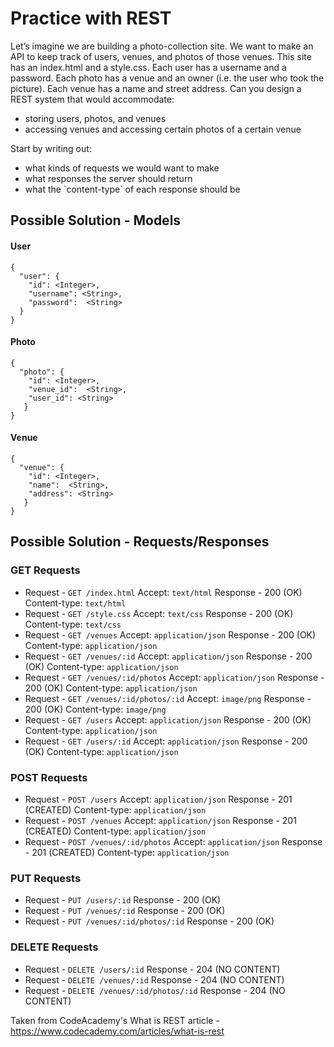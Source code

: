 <h1>Practice with REST</h1>

Let’s imagine we are building a photo-collection site. We want to make an API to keep track of users, venues, and photos of those venues. This site has an index.html and a style.css. Each user has a username and a password. Each photo has a venue and an owner (i.e. the user who took the picture). Each venue has a name and street address. Can you design a REST system that would accommodate:

<ul>
<li>storing users, photos, and venues</li>
<li>accessing venues and accessing certain photos of a certain venue</li>
</ul>

Start by writing out:

<ul>
<li>what kinds of requests we would want to make</li>
<li>what responses the server should return</li>
<li>what the `content-type` of each response should be</li>
</ul>

<h2>Possible Solution - Models</h2>

<h4>User</h4>

```
{
  "user": {
    "id": <Integer>,
    "username": <String>,
    "password":  <String>
  }
}
```

<h4>Photo</h4>

```
{
  "photo": {
    "id": <Integer>,
    "venue_id":  <String>,
    "user_id": <String>
   }
}
```

<h4>Venue</h4>

```
{
  "venue": {
    "id": <Integer>,
    "name":  <String>,
    "address": <String>
   }
}
```

<h2>Possible Solution - Requests/Responses</h2>

<h3>GET Requests</h3>

<ul>
<li>Request - 
<code>GET /index.html</code>
Accept: <code>text/html</code> Response - 200 (OK) Content-type: <code>text/html</code></li>
<li>Request - <code>GET /style.css</code> Accept: <code>text/css</code> Response - 200 (OK) Content-type: <code>text/css</code></li>
<li>Request - <code>GET /venues</code> Accept: <code>application/json</code> Response - 200 (OK) Content-type: <code>application/json</code></li>
<li>Request - <code>GET /venues/:id</code> Accept: <code>application/json</code> Response - 200 (OK) Content-type: <code>application/json</code></li>
<li>Request - <code>GET /venues/:id/photos</code> Accept: <code>application/json</code> Response - 200 (OK) Content-type: <code>application/json</code></li>
<li>Request - <code>GET /venues/:id/photos/:id</code> Accept: <code>image/png</code> Response - 200 (OK) Content-type: <code>image/png</code></li>
<li>Request - <code>GET /users</code> Accept: <code>application/json</code> Response - 200 (OK) Content-type: <code>application/json</code> </li>
<li>Request - <code>GET /users/:id</code> Accept: <code>application/json</code> Response - 200 (OK) Content-type: <code>application/json</code></li>
</ul>

<h3>POST Requests</h3>

<ul>
<li>Request - <code>POST /users</code> Accept: <code>application/json</code> Response - 201 (CREATED) Content-type: <code>application/json</code></li>
<li>Request - <code>POST /venues</code> Accept: <code>application/json</code> Response - 201 (CREATED) Content-type: <code>application/json</code></li>
<li>Request - <code>POST /venues/:id/photos</code> Accept: <code>application/json</code> Response - 201 (CREATED) Content-type: <code>application/json</code></li>
</ul>

<h3>PUT Requests</h3>

<ul>
<li>Request - <code>PUT /users/:id</code> Response - 200 (OK)</li>
<li>Request - <code>PUT /venues/:id</code> Response - 200 (OK)</li>
<li>Request - <code>PUT /venues/:id/photos/:id</code> Response - 200 (OK)</li>
</ul>

<h3>DELETE Requests</h3>

<ul>
<li>Request - <code>DELETE /users/:id</code> Response - 204 (NO CONTENT)</li>
<li>Request - <code>DELETE /venues/:id</code> Response - 204 (NO CONTENT)</li>
<li>Request - <code>DELETE /venues/:id/photos/:id</code> Response - 204 (NO CONTENT)</li>
</ul>

Taken from CodeAcademy's What is REST article - https://www.codecademy.com/articles/what-is-rest
